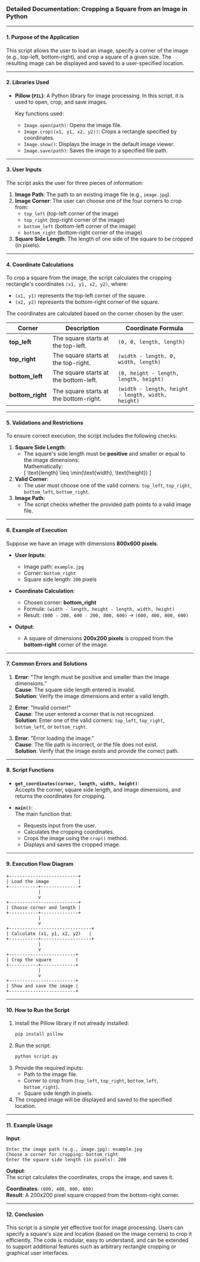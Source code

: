### Detailed Documentation: Cropping a Square from an Image in Python

---

#### **1. Purpose of the Application**
This script allows the user to load an image, specify a corner of the image (e.g., top-left, bottom-right), and crop a square of a given size. The resulting image can be displayed and saved to a user-specified location.

---

#### **2. Libraries Used**
- **Pillow (`PIL`)**: A Python library for image processing. In this script, it is used to open, crop, and save images.

   Key functions used:
   - `Image.open(path)`: Opens the image file.
   - `Image.crop((x1, y1, x2, y2))`: Crops a rectangle specified by coordinates.
   - `Image.show()`: Displays the image in the default image viewer.
   - `Image.save(path)`: Saves the image to a specified file path.

---

#### **3. User Inputs**
The script asks the user for three pieces of information:
1. **Image Path**: The path to an existing image file (e.g., `image.jpg`).
2. **Image Corner**: The user can choose one of the four corners to crop from:
   - `top_left` (top-left corner of the image)
   - `top_right` (top-right corner of the image)
   - `bottom_left` (bottom-left corner of the image)
   - `bottom_right` (bottom-right corner of the image)
3. **Square Side Length**: The length of one side of the square to be cropped (in pixels).

---

#### **4. Coordinate Calculations**
To crop a square from the image, the script calculates the cropping rectangle's coordinates `(x1, y1, x2, y2)`, where:
- `(x1, y1)` represents the top-left corner of the square.
- `(x2, y2)` represents the bottom-right corner of the square.

The coordinates are calculated based on the corner chosen by the user:

| **Corner**       | **Description**                         | **Coordinate Formula**                    |
|-------------------|-----------------------------------------|-------------------------------------------|
| **top_left**      | The square starts at the top-left.      | `(0, 0, length, length)`                  |
| **top_right**     | The square starts at the top-right.     | `(width - length, 0, width, length)`      |
| **bottom_left**   | The square starts at the bottom-left.   | `(0, height - length, length, height)`    |
| **bottom_right**  | The square starts at the bottom-right.  | `(width - length, height - length, width, height)` |

---

#### **5. Validations and Restrictions**
To ensure correct execution, the script includes the following checks:
1. **Square Side Length**:
   - The square's side length must be **positive** and smaller or equal to the image dimensions:  
     Mathematically:  
     \[
     \text{length} \leq \min(\text{width}, \text{height})
     \]
2. **Valid Corner**:
   - The user must choose one of the valid corners: `top_left`, `top_right`, `bottom_left`, `bottom_right`.
3. **Image Path**:
   - The script checks whether the provided path points to a valid image file.

---

#### **6. Example of Execution**

Suppose we have an image with dimensions **800x600 pixels**.

- **User Inputs**:
   - Image path: `example.jpg`
   - Corner: `bottom_right`
   - Square side length: `200` pixels

- **Coordinate Calculation**:
   - Chosen corner: **bottom_right**  
   - Formula: `(width - length, height - length, width, height)`  
   - Result: `(800 - 200, 600 - 200, 800, 600)` → `(600, 400, 800, 600)`

- **Output**:
   - A square of dimensions **200x200 pixels** is cropped from the **bottom-right** corner of the image.

---

#### **7. Common Errors and Solutions**
1. **Error**: "The length must be positive and smaller than the image dimensions."  
   **Cause**: The square side length entered is invalid.  
   **Solution**: Verify the image dimensions and enter a valid length.

2. **Error**: "Invalid corner!"  
   **Cause**: The user entered a corner that is not recognized.  
   **Solution**: Enter one of the valid corners: `top_left`, `top_right`, `bottom_left`, or `bottom_right`.

3. **Error**: "Error loading the image."  
   **Cause**: The file path is incorrect, or the file does not exist.  
   **Solution**: Verify that the image exists and provide the correct path.

---

#### **8. Script Functions**
- **`get_coordinates(corner, length, width, height)`**:  
   Accepts the corner, square side length, and image dimensions, and returns the coordinates for cropping.

- **`main()`**:  
   The main function that:
   - Requests input from the user.
   - Calculates the cropping coordinates.
   - Crops the image using the `crop()` method.
   - Displays and saves the cropped image.

---

#### **9. Execution Flow Diagram**

```plaintext
+--------------------------+
| Load the image           |
+-----------+--------------+
            |
            v
+--------------------------+
| Choose corner and length |
+-----------+--------------+
            |
            v
+-------------------------------+
| Calculate (x1, y1, x2, y2)   |
+-----------+-------------------+
            |
            v
+-------------------------+
| Crop the square         |
+-----------+-------------+
            |
            v
+-------------------------+
| Show and save the image |
+-------------------------+
```

---

#### **10. How to Run the Script**
1. Install the Pillow library if not already installed:
   ```bash
   pip install pillow
   ```
2. Run the script:
   ```bash
   python script.py
   ```
3. Provide the required inputs:
   - Path to the image file.
   - Corner to crop from (`top_left`, `top_right`, `bottom_left`, `bottom_right`).
   - Square side length in pixels.
4. The cropped image will be displayed and saved to the specified location.

---

#### **11. Example Usage**

**Input**:  
```
Enter the image path (e.g., image.jpg): example.jpg  
Choose a corner for cropping: bottom_right  
Enter the square side length (in pixels): 200  
```

**Output**:  
The script calculates the coordinates, crops the image, and saves it.  

**Coordinates**: `(600, 400, 800, 600)`  
**Result**: A 200x200 pixel square cropped from the bottom-right corner.

---

#### **12. Conclusion**
This script is a simple yet effective tool for image processing. Users can specify a square's size and location (based on the image corners) to crop it efficiently. The code is modular, easy to understand, and can be extended to support additional features such as arbitrary rectangle cropping or graphical user interfaces.
